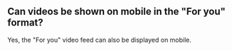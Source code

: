 ## Can videos be shown on mobile in the "For you" format?

Yes, the "For you" video feed can also be displayed on mobile.

